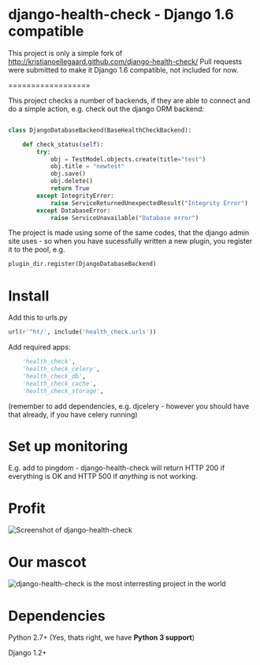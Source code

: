 django-health-check - Django 1.6 compatible
==================

This project is only a simple fork of http://kristianoellegaard.github.com/django-health-check/
Pull requests were submitted to make it Django 1.6 compatible, not included for now.

==================

This project checks a number of backends, if they are able to connect and do a simple action, e.g. check out the django ORM backend:


```python

class DjangoDatabaseBackend(BaseHealthCheckBackend):

    def check_status(self):
        try:
            obj = TestModel.objects.create(title="test")
            obj.title = "newtest"
            obj.save()
            obj.delete()
            return True
        except IntegrityError:
            raise ServiceReturnedUnexpectedResult("Integrity Error")
        except DatabaseError:
            raise ServiceUnavailable("Database error")


```

The project is made using some of the same codes, that the django admin site uses - so when you have sucessfully written a new plugin, you register it to the pool, e.g. 

```python
plugin_dir.register(DjangoDatabaseBackend)
```


Install
=======

Add this to urls.py

```python
url(r'^ht/', include('health_check.urls'))
```

Add required apps:

```python
    'health_check',
    'health_check_celery',
    'health_check_db',
    'health_check_cache',
    'health_check_storage',
```
(remember to add dependencies, e.g. djcelery - however you should have that already, if you have celery running)

Set up monitoring
=================

E.g. add to pingdom - django-health-check will return HTTP 200 if everything is OK and HTTP 500 if *anything* is not working.

Profit
======

![Screenshot of django-health-check](http://c.kristian.io/image/3C2s1Z3X071S/Screen%20Shot%202013-03-18%20at%2018.40.52.png)

Our mascot
==========
![django-health-check is the most interresting project in the world](http://c.kristian.io/image/1J3x031Q0S3B/36347774.jpg)


Dependencies
============

Python 2.7+ (Yes, thats right, we have **Python 3 support**)

Django 1.2+


